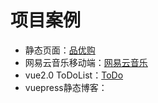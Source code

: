 # 项目案例

- 静态页面：<a href="https://github.com/yychuiyan/frontend-cc/tree/master/pinyougou" target="_blank">品优购</a>
- 网易云音乐移动端：<a href="https://github.com/yychuiyan/frontend-cc/tree/master/vue2-cloud-music" target="_blank">网易云音乐</a>
- vue2.0 ToDoList：<a href="https://github.com/yychuiyan/frontend-cc/tree/master/vue2.0-todos" target="_blank">ToDo</a>
- vuepress静态博客：

